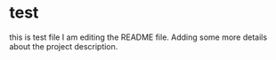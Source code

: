 # test
this is test file
I am editing the README file. Adding some more details about the project description.
